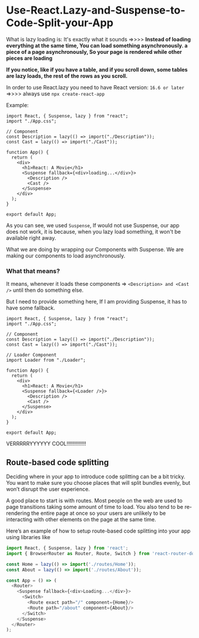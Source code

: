 # Use-React.Lazy-and-Suspense-to-Code-Split-your-App

What is lazy loading is: It's exactly what it sounds =>>>> **Instead of loading everything at the same time, You can load something asynchronously. a piece of a page asynchronously, So your page is rendered while other pieces are loading**

**If you notice, like if you have a table, and if you scroll down, some tables are lazy loads, the rest of the rows as you scroll.**

In order to use React.lazy you need to have React version: `16.6 or later` =>>>> always use `npx create-react-app`

Example:


```
import React, { Suspense, lazy } from "react";
import "./App.css";

// Component
const Description = lazy(() => import("./Description"));
const Cast = lazy(() => import("./Cast"));

function App() {
  return (
    <div>
      <h1>React: A Movie</h1>
      <Suspense fallback={<div>loading...</div>}>
        <Description />
        <Cast />
      </Suspense>
    </div>
  );
}

export default App;
```

As you can see, we used `Suspense`, If would not use Suspense, our app does not work, it is because, when you lazy load something, it won't be available right away.

What we are doing by wrapping our Components with Suspense. We are making our components to load asynchronously.

### What that means?

It means, whenever it loads these components => `<Description> and <Cast />` until then do something else.

But I need to provide something here, If I am providing Suspense, it has to have some fallback.


```
import React, { Suspense, lazy } from "react";
import "./App.css";

// Component
const Description = lazy(() => import("./Description"));
const Cast = lazy(() => import("./Cast"));

// Loader Component
import Loader from "./Loader";

function App() {
  return (
    <div>
      <h1>React: A Movie</h1>
      <Suspense fallback={<Loader />}>
        <Description />
        <Cast />
      </Suspense>
    </div>
  );
}

export default App;
```


VERRRRRYYYYYY COOL!!!!!!!!!!!!!


## Route-based code splitting

Deciding where in your app to introduce code splitting can be a bit tricky. You want to make sure you choose places that will split bundles evenly, but won’t disrupt the user experience.

A good place to start is with routes. Most people on the web are used to page transitions taking some amount of time to load. You also tend to be re-rendering the entire page at once so your users are unlikely to be interacting with other elements on the page at the same time.

Here’s an example of how to setup route-based code splitting into your app using libraries like

```js
import React, { Suspense, lazy } from 'react';
import { BrowserRouter as Router, Route, Switch } from 'react-router-dom';

const Home = lazy(() => import('./routes/Home'));
const About = lazy(() => import('./routes/About'));

const App = () => (
  <Router>
    <Suspense fallback={<div>Loading...</div>}>
      <Switch>
        <Route exact path="/" component={Home}/>
        <Route path="/about" component={About}/>
      </Switch>
    </Suspense>
  </Router>
);
```
